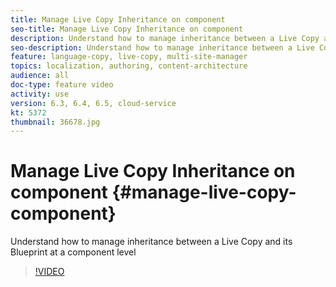 ```yaml
---
title: Manage Live Copy Inheritance on component
seo-title: Manage Live Copy Inheritance on component
description: Understand how to manage inheritance between a Live Copy and its Blueprint at a component level
seo-description: Understand how to manage inheritance between a Live Copy and its Blueprint at a component level
feature: language-copy, live-copy, multi-site-manager
topics: localization, authoring, content-architecture
audience: all
doc-type: feature video
activity: use
version: 6.3, 6.4, 6.5, cloud-service
kt: 5372
thumbnail: 36678.jpg
---
```


# Manage Live Copy Inheritance on component {#manage-live-copy-component}

Understand how to manage inheritance between a Live Copy and its Blueprint at a component level

>[!VIDEO](https://video.tv.adobe.com/v/36678?quality=12&learn=on)
